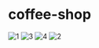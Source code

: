 # coffee-shop
![1](https://user-images.githubusercontent.com/20572249/176994503-fca50459-8eb7-4c36-a9d5-1305145a76df.PNG)
![3](https://user-images.githubusercontent.com/20572249/176994506-e640223e-73e6-4660-804e-12700df84743.PNG)
![4](https://user-images.githubusercontent.com/20572249/176994509-ba45673f-84d0-4cb9-89ee-fda4986dbc76.PNG)
![2](https://user-images.githubusercontent.com/20572249/176994525-7047308b-9a2f-489f-a155-48c97997fd3a.PNG)
